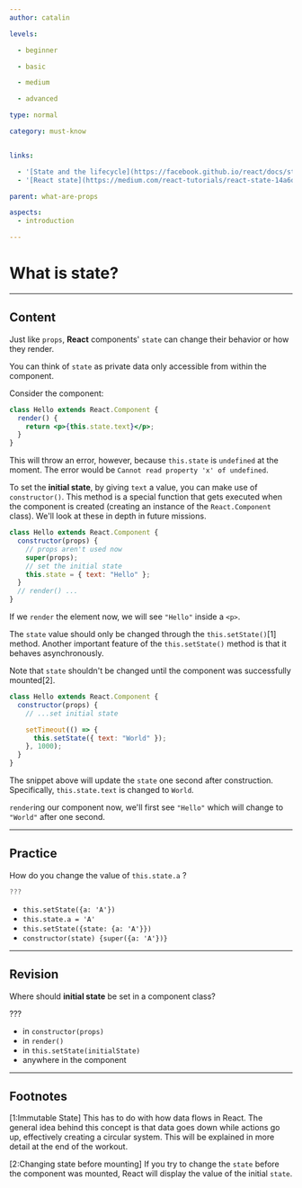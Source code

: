 ```yaml
---
author: catalin

levels:

  - beginner

  - basic

  - medium

  - advanced

type: normal

category: must-know


links:

  - '[State and the lifecycle](https://facebook.github.io/react/docs/state-and-lifecycle.html){website}'
  - '[React state](https://medium.com/react-tutorials/react-state-14a6d4f736f5#.8vf5a6ngz){website}'

parent: what-are-props

aspects:
  - introduction

---
```


# What is state?

---
## Content

Just like `props`, **React** components' `state` can change their behavior or how they render.

You can think of `state` as private data only accessible from within the component.

Consider the component:

```jsx
class Hello extends React.Component {
  render() {
    return <p>{this.state.text}</p>;
  }
}
```

This will throw an error, however, because `this.state` is `undefined` at the moment. The error would be `Cannot read property 'x' of undefined`.

To set the **initial state**, by giving `text` a value, you can make use of `constructor()`. This method is a special function that gets executed when the component is created (creating an instance of the `React.Component` class). We'll look at these in depth in future missions.

```jsx
class Hello extends React.Component {
  constructor(props) {
    // props aren't used now
    super(props);
    // set the initial state
    this.state = { text: "Hello" };
  }
  // render() ...
}
```

If we `render` the element now, we will see `"Hello"` inside a `<p>`.

The `state` value should only be changed through the `this.setState()`[1] method. Another important feature of the `this.setState()` method is that it behaves asynchronously.

Note that `state` shouldn't be changed until the component was successfully mounted[2].

```jsx
class Hello extends React.Component {
  constructor(props) {
    // ...set initial state

    setTimeout(() => {
      this.setState({ text: "World" });
    }, 1000);
  }
}
```

The snippet above will update the `state` one second after construction. Specifically, `this.state.text` is changed to `World`.

`render`ing our component now, we'll first see `"Hello"` which will change to `"World"` after one second.

---
## Practice

How do you change the value of `this.state.a` ?

```jsx
???
```


* `this.setState({a: 'A'})`
* `this.state.a = 'A'`
* `this.setState({state: {a: 'A'}})`
* `constructor(state) {super({a: 'A'})}`

---
## Revision

Where should **initial state** be set in a component class?

???


* in `constructor(props)`
* in `render()`
* in `this.setState(initialState)`
* anywhere in the component

---
## Footnotes

[1:Immutable State]
This has to do with how data flows in React. The general idea behind this concept is that data goes down while actions go up, effectively creating a circular system. This will be explained in more detail at the end of the workout.

[2:Changing state before mounting]
If you try to change the `state` before the component was mounted, React will display the value of the initial `state`.
